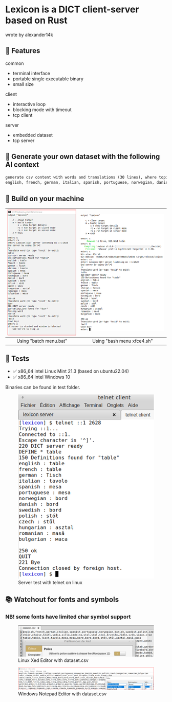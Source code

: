 # Lexicon is a DICT client-server based on Rust

wrote by alexander14k

## 🚀 Features

common
- terminal interface
- portable single executable binary
- small size

client
- interactive loop
- blocking mode with timeout
- tcp client

server
- embedded dataset
- tcp server

## 🔧 Generate your own dataset with the following AI context
```html
generate csv content with words and translations (30 lines), where topic is furniture and contents headers are :
english, french, german, italian, spanish, portuguese, norwegian, danish, swedish, polish, czech, hungarian, romanian, bulgarian
```

## 🔧 Build on your machine

| ![Windows 10](doc/windows%20batch%20menu.PNG) | ![Linux Mint 21.3](doc/linux%20bash%20menu%20xfce4.png) |
|:-------------------------:|:-------------------------:|
| Using "batch menu.bat"                | Using "bash menu xfce4.sh"                |

## 🔧 Tests
+ ✅ x86_64 intel Linux Mint 21.3 (based on ubuntu22.04)
+ ✅ x86_64 intel Windows 10

Binaries can be found in test folder.

<figure>
  <img src="doc/linux%20telnet.png" alt="Server test with telnet on linux">
  <figcaption>Server test with telnet on linux</figcaption>
</figure>

## 📚 Watchout for fonts and symbols

### NB! some fonts have limited char symbol support

<figure>
  <img src="doc/linux%20csv%20font.png" alt="Linux Xed Editor with dataset.csv">
  <figcaption>Linux Xed Editor with dataset.csv</figcaption>
</figure>

<figure>
  <img src="doc/windows%20csv%20font.PNG" alt="Windows Notepad Editor with dataset.csv">
  <figcaption>Windows Notepad Editor with dataset.csv</figcaption>
</figure>


